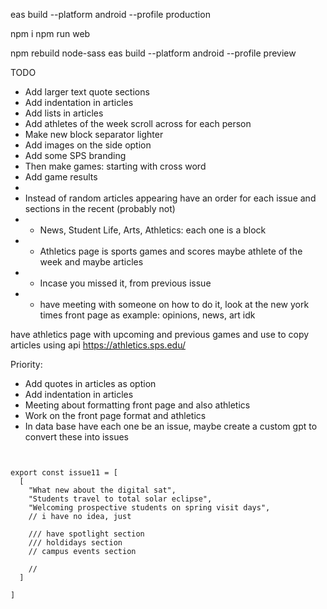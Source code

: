 eas build --platform android --profile production

npm i
npm run web

npm rebuild node-sass
eas build --platform android --profile preview

TODO

- Add larger text quote sections
- Add indentation in articles
- Add lists in articles
- Add athletes of the week scroll across for each person
- Make new block separator lighter
- Add images on the side option
- Add some SPS branding
- Then make games: starting with cross word
- Add game results
-
- Instead of random articles appearing have an order for each issue and sections in the recent (probably not)
- - News, Student Life, Arts, Athletics: each one is a block
- - Athletics page is sports games and scores maybe athlete of the week and maybe articles
- - Incase you missed it, from previous issue
- - have meeting with someone on how to do it, look at the new york times front page as example: opinions, news, art idk

have athletics page with upcoming and previous games and use to copy articles using api
https://athletics.sps.edu/

Priority:

- Add quotes in articles as option
- Add indentation in articles
- Meeting about formatting front page and also athletics
- Work on the front page format and athletics
- In data base have each one be an issue, maybe create a custom gpt to convert these into issues

```


export const issue11 = [
  [
    "What new about the digital sat",
    "Students travel to total solar eclipse",
    "Welcoming prospective students on spring visit days",
    // i have no idea, just 
    
    /// have spotlight section
    /// holdidays section
    // campus events section 

    //
  ]
  
]
```
